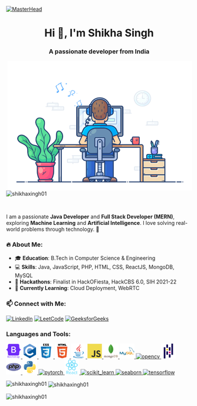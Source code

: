 [![MasterHead](https://github.com/Jahnvi9044/Jahnvi9044/assets/103583793/dc878c3e-d12a-404d-9b3c-f36ec4d487d9)
](https://Jahnvi9044.io)

<h1 align="center">Hi 👋, I'm Shikha Singh</h1>
<h3 align="center">A passionate developer from India</h3>
<img align="right" src="https://github.com/Shikhaxingh01/Shikhaxingh01/blob/main/developer.gif" alt="Hola Coders" width="500" height="350"/> 

<p align="left"> <img src="https://komarev.com/ghpvc/?username=shikhaxingh01&label=Profile%20views&color=0e75b6&style=flat" alt="shikhaxingh01" /> </p>

<p align="left"> <a href="https://twitter.com/" target="blank"><img src="https://img.shields.io/twitter/follow/?logo=twitter&style=for-the-badge" alt="" /></a> </p>

I am a passionate **Java Developer** and **Full Stack Developer (MERN)**, exploring **Machine Learning** and **Artificial Intelligence**. I love solving real-world problems through technology. 🚀

### 🔥 About Me:
- 🎓 **Education**: B.Tech in Computer Science & Engineering
- 💻 **Skills**: Java, JavaScript, PHP, HTML, CSS, ReactJS, MongoDB, MySQL
- 🚀 **Hackathons**: Finalist in HackOFiesta, HackCBS 6.0, SIH 2021-22
- 🌱 **Currently Learning**: Cloud Deployment, WebRTC

### 📫 Connect with Me:
[![LinkedIn](https://img.shields.io/badge/LinkedIn-blue?logo=linkedin)](https://www.linkedin.com/in/shikha-singh-365668231) 
[![LeetCode](https://img.shields.io/badge/LeetCode-orange?logo=leetcode)](https://leetcode.com/shikhaxingh01/)
[![GeeksforGeeks](https://img.shields.io/badge/GeeksforGeeks-green?logo=geeksforgeeks)](https://www.geeksforgeeks.org/user/shikhasivjuw/)

<h3 align="left">Languages and Tools:</h3>
<p align="left"> <a href="https://getbootstrap.com" target="_blank" rel="noreferrer"> <img src="https://raw.githubusercontent.com/devicons/devicon/master/icons/bootstrap/bootstrap-plain-wordmark.svg" alt="bootstrap" width="40" height="40"/> </a> <a href="https://www.cprogramming.com/" target="_blank" rel="noreferrer"> <img src="https://raw.githubusercontent.com/devicons/devicon/master/icons/c/c-original.svg" alt="c" width="40" height="40"/> </a> <a href="https://www.w3schools.com/css/" target="_blank" rel="noreferrer"> <img src="https://raw.githubusercontent.com/devicons/devicon/master/icons/css3/css3-original-wordmark.svg" alt="css3" width="40" height="40"/> </a> <a href="https://www.w3.org/html/" target="_blank" rel="noreferrer"> <img src="https://raw.githubusercontent.com/devicons/devicon/master/icons/html5/html5-original-wordmark.svg" alt="html5" width="40" height="40"/> </a> <a href="https://www.java.com" target="_blank" rel="noreferrer"> <img src="https://raw.githubusercontent.com/devicons/devicon/master/icons/java/java-original.svg" alt="java" width="40" height="40"/> </a> <a href="https://developer.mozilla.org/en-US/docs/Web/JavaScript" target="_blank" rel="noreferrer"> <img src="https://raw.githubusercontent.com/devicons/devicon/master/icons/javascript/javascript-original.svg" alt="javascript" width="40" height="40"/> </a> <a href="https://www.mongodb.com/" target="_blank" rel="noreferrer"> <img src="https://raw.githubusercontent.com/devicons/devicon/master/icons/mongodb/mongodb-original-wordmark.svg" alt="mongodb" width="40" height="40"/> </a> <a href="https://www.mysql.com/" target="_blank" rel="noreferrer"> <img src="https://raw.githubusercontent.com/devicons/devicon/master/icons/mysql/mysql-original-wordmark.svg" alt="mysql" width="40" height="40"/> </a> <a href="https://opencv.org/" target="_blank" rel="noreferrer"> <img src="https://www.vectorlogo.zone/logos/opencv/opencv-icon.svg" alt="opencv" width="40" height="40"/> </a> <a href="https://pandas.pydata.org/" target="_blank" rel="noreferrer"> <img src="https://raw.githubusercontent.com/devicons/devicon/2ae2a900d2f041da66e950e4d48052658d850630/icons/pandas/pandas-original.svg" alt="pandas" width="40" height="40"/> </a> <a href="https://www.php.net" target="_blank" rel="noreferrer"> <img src="https://raw.githubusercontent.com/devicons/devicon/master/icons/php/php-original.svg" alt="php" width="40" height="40"/> </a> <a href="https://www.python.org" target="_blank" rel="noreferrer"> <img src="https://raw.githubusercontent.com/devicons/devicon/master/icons/python/python-original.svg" alt="python" width="40" height="40"/> </a> <a href="https://pytorch.org/" target="_blank" rel="noreferrer"> <img src="https://www.vectorlogo.zone/logos/pytorch/pytorch-icon.svg" alt="pytorch" width="40" height="40"/> </a> <a href="https://reactjs.org/" target="_blank" rel="noreferrer"> <img src="https://raw.githubusercontent.com/devicons/devicon/master/icons/react/react-original-wordmark.svg" alt="react" width="40" height="40"/> </a> <a href="https://scikit-learn.org/" target="_blank" rel="noreferrer"> <img src="https://upload.wikimedia.org/wikipedia/commons/0/05/Scikit_learn_logo_small.svg" alt="scikit_learn" width="40" height="40"/> </a> <a href="https://seaborn.pydata.org/" target="_blank" rel="noreferrer"> <img src="https://seaborn.pydata.org/_images/logo-mark-lightbg.svg" alt="seaborn" width="40" height="40"/> </a> <a href="https://www.tensorflow.org" target="_blank" rel="noreferrer"> <img src="https://www.vectorlogo.zone/logos/tensorflow/tensorflow-icon.svg" alt="tensorflow" width="40" height="40"/> </a> </p>

<p><img align="left" src="https://github-readme-stats.vercel.app/api/top-langs?username=shikhaxingh01&show_icons=true&locale=en&layout=compact" alt="shikhaxingh01" /></p>

<p>&nbsp;<img align="center" src="https://github-readme-stats.vercel.app/api?username=shikhaxingh01&show_icons=true&locale=en" alt="shikhaxingh01" /></p>

<p><img align="center" src="https://github-readme-streak-stats.herokuapp.com/?user=shikhaxingh01&" alt="shikhaxingh01" /></p>
